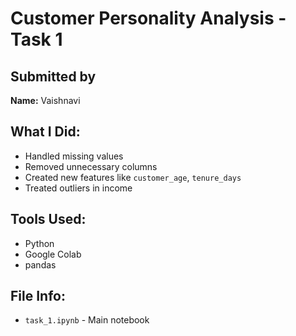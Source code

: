 # Customer Personality Analysis - Task 1

## Submitted by
**Name:** Vaishnavi

## What I Did:
- Handled missing values
- Removed unnecessary columns
- Created new features like `customer_age`, `tenure_days`
- Treated outliers in income

## Tools Used:
- Python
- Google Colab
- pandas

## File Info:
- `task_1.ipynb` - Main notebook

